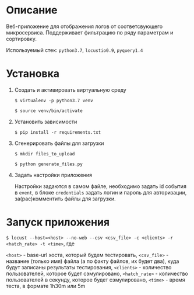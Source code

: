 # Описание

Веб-приложение для отображения логов от соответсвующего микросервиса. Поддерживает фильтрацию по ряду параметрам и сортировку.

Используемый стек: ```python3.7```, ```locustio0.9```, ```pyquery1.4```

# Установка

1. Создать и активировать виртуальную среду

    ```$ virtualenv -p python3.7 venv```
    
    ```$ source venv/bin/activate```

2. Установить зависимости

    ```$ pip install -r requirements.txt```

3. Сгенерировать файлы для загрузки

    ```$ mkdir files_to_upload ```
    
    ```$ python generate_files.py ``` 

3. Задать настройки приложения

    Настройки задаются в самом файле, необходимо задать id события в  ```event```, в блоке ```credentials```  задать логин и пароль для авторизации, за(рас)комментить файлы для загрузки.

# Запуск приложения

``` $ locust --host=<host> --no-web --csv <csv_file> -c <clients> -r <hatch_rate> -t <time> ```, где

```<host>``` - base-url хоста, который будем тестировать,
```<csv_file>``` - название (только имя) файла (а по факту файлов, их будет два), куда будут записаны результаты тестирования,
```<clients>``` - количество пользователей, которое будет сэмулировано,
```<hatch_rate>``` - количество пользователей в секунду, которое будет сэмулировано,
```<time>``` - время теста, в формате 1h30m или 5m
